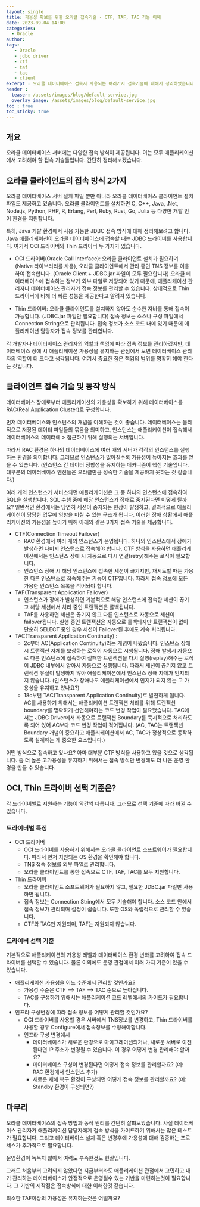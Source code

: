 ```yaml
---
layout: single
title: 가용성 확보를 위한 오라클 접속기술 - CTF, TAF, TAC 기능 이해
date: 2023-09-04 14:00
categories: 
  - Oracle
author: 
tags: 
   - Oracle
   - jdbc driver
   - ctf
   - taf
   - tac
   - client
excerpt : 오라클 데이터베이스 접속시 사용되는 여러가지 접속기술에 대해서 정리하였습니다.
header :
  teaser: /assets/images/blog/default-service.jpg
  overlay_image: /assets/images/blog/default-service.jpg
toc : true
toc_sticky: true
---
```


## 개요
오라클 데이터베이스 서버에는 다양한 접속 방식이 제공됩니다. 이는 모두 애플리케이션에서 고려해야 할 접속 기술들입니다. 간단히 정리해보겠습니다.

## 오라클 클라이언트의 접속 방식 2가지

오라클 데이터베이스 서버 설치 파일 뿐만 아니라 오라클 데이터베이스 클라이언트 설치 파일도 제공하고 있습니다. 오라클 클라이언트를 설치하면 C, C++, Java, .Net, Node.js, Python, PHP, R, Erlang, Perl, Ruby, Rust, Go, Julia 등 다양한 개발 언어 환경을 지원합니다.
 
특히, Java 개발 환경에서 사용 가능한 JDBC 접속 방식에 대해 정리해보려고 합니다. Java 애플리케이션이 오라클 데이터베이스에 접속할 때는 JDBC 드라이버를 사용합니다. 여기서 OCI 드라이버와 Thin 드라이버 두 가지가 있습니다. 

- OCI 드라이버(Oracle Call Interface): 오라클 클라이언트 설치가 필요하며(Native 라이브러리를 사용), 오라클 클라이언트에서 관리 중인 TNS 정보를 이용하여 접속합니다. (Oracle Client + JDBC.jar 파일이 모두 필요합니다) 오라클 데이터베이스에 접속하는 정보가 외부 파일로 저장되어 있기 때문에, 애플리케이션 관리자나 데이터베이스 관리자가 접속 정보를 관리할 수 있습니다. 상대적으로 Thin 드라이버에 비해 더 빠른 성능을 제공한다고 알려져 있습니다.
  
- Thin 드라이버: 오라클 클라이언트를 설치하지 않아도 순수한 자바를 통해 접속이 가능합니다. (JDBC.jar 파일만 필요합니다) 접속 정보는 소스나 구성 파일에서 Connection String으로 관리됩니다. 접속 정보가 소스 코드 내에 있기 때문에 애플리케이션 담당자가 접속 정보를 관리합니다.
  
각 개발자나 데이터베이스 관리자의 역할과 책임에 따라 접속 정보를 관리하겠지만, 데이터베이스 장애 시 애플리케이션 가용성을 유지하는 관점에서 보면 데이터베이스 관리자의 역할이 더 크다고 생각됩니다. 여기서 중요한 점은 책임의 범위를 명확히 해야 한다는 것입니다.

## 클라이언트 접속 기술 및 동작 방식

데이터베이스 장애로부터 애플리케이션의 가용성을 확보하기 위해 데이터베이스를 RAC(Real Application Cluster)로 구성합니다. 

먼저 데이터베이스와 인스턴스의 개념을 이해하는 것이 좋습니다. 데이터베이스는 물리적으로 저장된 데이터 파일들의 묶음을 의미하고, 인스턴스는 애플리케이션이 접속해서 데이터베이스의 데이터에 > 접근하기 위해 실행되는 서버입니다.

따라서 RAC 환경은 하나의 데이터베이스에 여러 개의 서버가 각각의 인스턴스를 실행하는 환경을 의미합니다. 그러므로 인스턴스가 많아질수록 가용성이 높아지는 효과를 얻을 수 있습니다. (인스턴스 간 데이터 정합성을 유지하는 메커니즘이 핵심 기술입니다. 대부분의 데이터베이스 엔진들은 오라클만큼 성숙한 기술을 제공하지 못하는 것 같습니다.)

여러 개의 인스턴스가 서비스되면 애플리케이션은 그 중 하나의 인스턴스에 접속하여 SQL을 실행합니다. SQL 수행 중에 해당 인스턴스가 장애로 중지된다면 어떻게 될까요? 일반적인 환경에서는 당연히 세션이 중지되는 현상이 발생하고, 결과적으로 애플리케이션이 담당한 업무에 영향을 미칠 수 있는 구조가 됩니다. 이러한 장애 상황에서 애플리케이션의 가용성을 높이기 위해 아래와 같은 3가지 접속 기술을 제공합니다.

- CTF(Connection Timeout Failover)
  - RAC 환경에서 여러 개의 인스턴스가 운영됩니다. 하나의 인스턴스에서 장애가 발생하면 나머지 인스턴스로 접속해야 합니다. CTF 방식을 사용하면 애플리케이션에서는 인스턴스 장애 시 자동으로 다시 연결(retry)해주는 로직이 필요합니다.
  - 인스턴스 장애 시 해당 인스턴스에 접속한 세션이 끊기지만, 재시도할 때는 가용한 다른 인스턴스로 접속해주는 기능이 CTF입니다. 따라서 접속 정보에 모든 가용한 인스턴스 목록을 적어놔야 합니다.
- TAF(Transparent Application Failover)
  - 인스턴스가 장애가 발생하면 기본적으로 해당 인스턴스에 접속한 세션이 끊기고 해당 세션에서 처리 중인 트랜잭션은 롤백됩니다.
  - TAF를 사용하면 세션은 끊기지 않고 다른 인스턴스로 자동으로 세션이 failover됩니다. 실행 중인 트랜잭션은 자동으로 롤백되지만 트랜잭션이 없이 단순히 SELECT 중인 경우 세션이 Failover된 후에도 계속 처리됩니다.
- TAC(Transparent Application Continuity) : 
  - 2c부터 AC(Application Continuity)라는 개념이 나왔습니다. 인스턴스 장애 시 트랜잭션 자체를 보상하는 로직이 자동으로 시행됩니다. 장애 발생시 자동으로 다른 인스턴스에 접속하여 실패한 트랜잭션을 다시 실행(replay)해주는 로직이 JDBC 내부에서 알아서 자동으로 실행됩니다. 따라서 세션이 끊기지 않고 트랜잭션 유실이 발생하지 않아 애플리케이션에서 인스턴스 장애 자체가 인지되지 않습니다. (인스턴스가 장애나도 애플리케이션에서 인지가 되지 않는 고 가용성을 유지하고 있나요?)  
  - 18c부턴 TAC(Transparent Application Continuity)로 발전하게 됩니다. AC를 사용하기 위해서는 애플리케이션 트랜잭션 처리를 위해 트랜잭션 boundary를 명확하게 선언해야하는 코드 변경 작업이 필요했습니다. TAC에서는 JDBC Driver에서 자동으로 트랜잭션 Boundary를 묵시적으로 처리하도록 되어 있어 AC보다 코드 변경 작업이 적어집니다. (AC, TAC는 트랜잭션 Boundary 개념이 중요하고 애플리케이션에서 AC, TAC가 정상적으로 동작하도록 설계하는 게 중요한 요소입니다.)
  
어떤 방식으로 접속하고 있나요? 아마 대부분 CTF 방식을 사용하고 있을 것으로 생각됩니다. 좀 더 높은 고가용성을 유지하기 위해서는 접속 방식만 변경해도 더 나은 운영 환경을 만들 수 있습니다.

## OCI, Thin 드라이버 선택 기준은?

각 드라이버별로 지원하는 기능이 약간씩 다릅니다. 그러므로 선택 기준에 따라 바뀔 수 있습니다.

### 드라이버별 특징

- OCI 드라이버
  - OCI 드라이버를 사용하기 위해서는 오라클 클라이언트 소프트웨어가 필요합니다. 따라서 먼저 지원되는 OS 환경을 확인해야 합니다.
  - TNS 접속 정보를 외부 파일로 관리합니다.
  - 오라클 클라이언트를 통한 접속으로 CTF, TAF, TAC를 모두 지원합니다.
- Thin 드라이버
  - 오라클 클라이언트 소프트웨어가 필요하지 않고, 필요한 JDBC.jar 파일만 사용하면 됩니다.
  - 접속 정보는 Connection String에서 모두 기술해야 합니다. 소스 코드 안에서 접속 정보가 관리되며 설정이 쉽습니다. 또한 OS와 독립적으로 관리할 수 있습니다.
  - CTF와 TAC만 지원되며, TAF는 지원되지 않습니다.

### 드라이버 선택 기준

기본적으로 애플리케이션의 가용성 레벨과 데이터베이스 환경 변화를 고려하여 접속 드라이버를 선택할 수 있습니다. 물론 이외에도 운영 관점에서 여러 가지 기준이 있을 수 있습니다.

- 애플리케이션 가용성을 어느 수준에서 관리할 것인가요?
  - 가용성 수준은 CTF --> TAF --> TAC 순으로 높아집니다.
  - TAC를 구성하기 위해서는 애플리케이션 코드 레벨에서의 가이드가 필요합니다.
- 인프라 구성변경에 따라 접속 정보를 어떻게 관리할 것인가요?
  - OCI 드라이버를 사용할 경우 서버에서 TNS정보를 변경하고, Thin 드라이버를 사용할 경우 Configure에서 접속정보를 수정해야합니다. 
  - 인프라 구성 변경예시
    - 데이터베이스가 새로운 환경으로 마이그레이션되거나, 새로운 서버로 이전된다면 IP 주소가 변경될 수 있습니다. 이 경우 어떻게 변경 관리해야 할까요?
    - 데이터베이스 구성이 변경된다면 어떻게 접속 정보를 관리할까요? (예: RAC 환경에서 인스턴스 추가)
    - 새로운 재해 복구 환경이 구성되면 어떻게 접속 정보를 관리할까요? (예: Standby 환경이 구성되면?)

## 마무리

오라클 데이터베이스의 접속 방법과 동작 원리를 간단히 살펴보았습니다. 사실 데이터베이스 관리자가 애플리케이션 담당자에게 접속 방식을 가이드하기 위해서는 많은 테스트가 필요합니다. 그리고 데이터베이스 설치 혹은 변경후에 가용성에 대해 검증하는 프로세스가 추가적으로 필요합니다. 

운영환경이 녹녹치 않아서 여력도 부족한것도 현실입니다.

그래도 처음부터 고려되지 않았다면 지금부터라도 애플리케이션 관점에서 고민하고 내가 관리하는 데이터베이스가 안정적으로 운영될수 있는 기반을 마련하는것이 필요합니다. 그 기반의 시작점은 접속방식에 대한 이해한것 같습니다. 

최소한 TAF이상의 가용성은 유지하는것은 어떨까요?